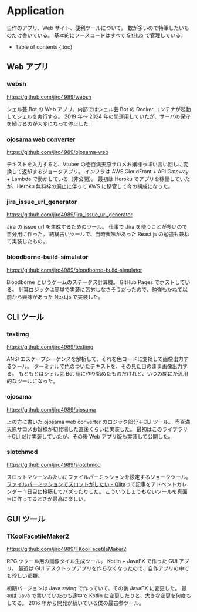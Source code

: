 # Application

自作のアプリ、Web サイト、便利ツールについて。
数が多いので特筆したいものだけ書いている。
基本的にソースコードはすべて [GitHub](https://github.com/jiro4989) で管理している。

* Table of contents
{:toc}

## Web アプリ

### websh

<https://github.com/jiro4989/websh>

シェル芸 Bot の Web アプリ。内部ではシェル芸 Bot の Docker コンテナが起動してシェルを実行する。
2019 年〜 2024 年の間運用していたが、サーバの保守を続けるのが大変になって停止した。

### ojosama web converter

<https://github.com/jiro4989/ojosama-web>

テキストを入力すると、Vtuber の壱百満天原サロメお嬢様っぽい言い回しに変換して返却するジョークアプリ。
インフラは AWS CloudFront + API Gateway + Lambda で動かしている（非公開）。
最初は Heroku でアプリを稼働していたが、Heroku 無料枠の廃止に伴って AWS に移管して今の構成になった。

### jira\_issue\_url\_generator

<https://github.com/jiro4989/jira_issue_url_generator>

Jira の issue url を生成するためのツール。
仕事で Jira を使うことが多いので自分用に作った。
結構古いツールで、当時興味があった React.js の勉強も兼ねて実装したもの。

### bloodborne-build-simulator

<https://github.com/jiro4989/bloodborne-build-simulator>

Bloodborne というゲームのステータス計算機。
GitHub Pages でホストしている。
計算ロジックは簡単で実装に苦労しなさそうだったので、勉強もかねて以前から興味があった Next.js で実装した。

## CLI ツール

### textimg

<https://github.com/jiro4989/textimg>

ANSI エスケープシーケンスを解析して、それを色コードに変換して画像出力するツール。
ターミナルで色のついたテキストを、その見た目のまま画像出力する。
もともとはシェル芸 Bot 用に作り始めたものだけれど、いつの間にか汎用的なツールになった。

### ojosama

<https://github.com/jiro4989/ojosama>

上の方に書いた ojosama web converter のロジック部分＋CLI ツール。
壱百満天原サロメお嬢様が初登場した直後くらいに実装した。
最初はこのライブラリ＋CLI だけ実装していたが、その後 Web アプリ版も実装して公開した。

### slotchmod

<https://github.com/jiro4989/slotchmod>

スロットマシーンみたいにファイルパーミッションを設定するジョークツール。
[ファイルパーミッションでスロットがしたい - Qiita](https://qiita.com/jiro4989/items/2530c4f789916521a47a)って記事をアドベントカレンダー 1 日目に投稿してバズったりした。
こういうしょうもないツールを真面目に作ってるときが最高に楽しい。

## GUI ツール

### TKoolFacetileMaker2

<https://github.com/jiro4989/TKoolFacetileMaker2>

RPG ツクール用の画像タイル生成ツール。
Kotlin + JavaFX で作った GUI アプリ。
最近は GUI デスクトップアプリを作らなくなったので、自作アプリの中でも珍しい部類。

初期バージョンは Java swing で作っていて、その後 JavaFX に変更した。
最初は Java で書いていたのも途中で Kotlin に変更したりと、大きな変更を何度もしてる。
2016 年から開発が続いている僕の最古参ツール。
